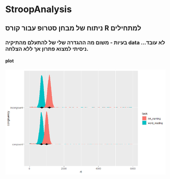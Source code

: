 # StroopAnalysis
## ניתוח של מבחן סטרופ  עבור קורס R למתחילים
### בעיות - משום מה ההגדרה שלי של להתעלם מהתיקיה data לא עובד... ניסיתי למצוא פתרון אך ללא הצלחה.
#### plot
![An fig of the distribution of the data separate for congruency and task](Project7/plot-stroop.png)

